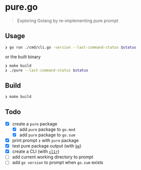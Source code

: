 # pure.go

> Exploring Golang by re-implementing pure prompt

## Usage

```sh
❯ go run ./cmd/cli.go -version --last-command-status $status
```

or the built binary

```sh
❯ make build
❯ ./pure --last-command-status $status
```

## Build

```sh
❯ make build
```

## Todo

* [x] create a `pure` package
  * [x] add `pure` package to `go.mod`
  * [x] add `pure` package to `go.sum`
* [x] print prompt `❯` with `pure` package
* [x] test pure package output (with [`be`][be])
* [x] create a CLI (with [`clîr`][cli])
* [ ] add current working directory to prompt
* [ ] add `go version` to prompt when `go.sum` exists

[be]: https://github.com/carlmjohnson/be
[cli]: https://github.com/leaanthony/clir
